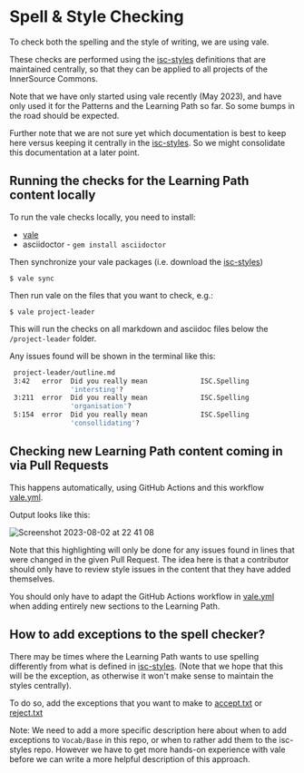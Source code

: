 # Spell & Style Checking

To check both the spelling and the style of writing, we are using vale.

These checks are performed using the [isc-styles][] definitions that are maintained centrally, so that they can be applied to all projects of the InnerSource Commons.

Note that we have only started using vale recently (May 2023), and have only used it for the Patterns and the Learning Path so far. So some bumps in the road should be expected.

Further note that we are not sure yet which documentation is best to keep here versus keeping it centrally in the [isc-styles][]. So we might consolidate this documentation at a later point.

## Running the checks for the Learning Path content locally

To run the vale checks locally, you need to install:

* [vale](https://vale.sh/docs/vale-cli/installation/)
* asciidoctor - `gem install asciidoctor`

Then synchronize your vale packages (i.e. download the [isc-styles][])

`$ vale sync`

Then run vale on the files that you want to check, e.g.:

`$ vale project-leader`

This will run the checks on all markdown and asciidoc files below the `/project-leader` folder.

Any issues found will be shown in the terminal like this:

```bash
 project-leader/outline.md
 3:42   error  Did you really mean             ISC.Spelling
               'intersting'?
 3:211  error  Did you really mean             ISC.Spelling
               'organisation'?
 5:154  error  Did you really mean             ISC.Spelling
               'consollidating'?
```

## Checking new Learning Path content coming in via Pull Requests

This happens automatically, using GitHub Actions and this workflow [vale.yml](.github/workflows/vale.yml).

Output looks like this:

![Screenshot 2023-08-02 at 22 41 08](https://github.com/InnerSourceCommons/InnerSourceLearningPath/assets/163029/8dda3c81-634c-48db-9a2f-3f216b717e97)

Note that this highlighting will only be done for any issues found in lines that were changed in the given Pull Request. The idea here is that a contributor should only have to review style issues in the content that they have added themselves.

You should only have to adapt the GitHub Actions workflow in [vale.yml](.github/workflows/vale.yml) when adding entirely new sections to the Learning Path.

## How to add exceptions to the spell checker?

There may be times where the Learning Path wants to use spelling differently from what is defined in [isc-styles][]. (Note that we hope that this will be the exception, as otherwise it won't make sense to maintain the styles centrally).

To do so, add the exceptions that you want to make to [accept.txt](.github/vale/Vocab/Base/accept.txt) or [reject.txt](.github/vale/Vocab/Base/reject.txt)

Note: We need to add a more specific description here about when to add exceptions to `Vocab/Base` in this repo, or when to rather add them to the isc-styles repo. However we have to get more hands-on experience with vale before we can write a more helpful description of this approach.

[isc-styles]: https://github.com/InnerSourceCommons/isc-styles